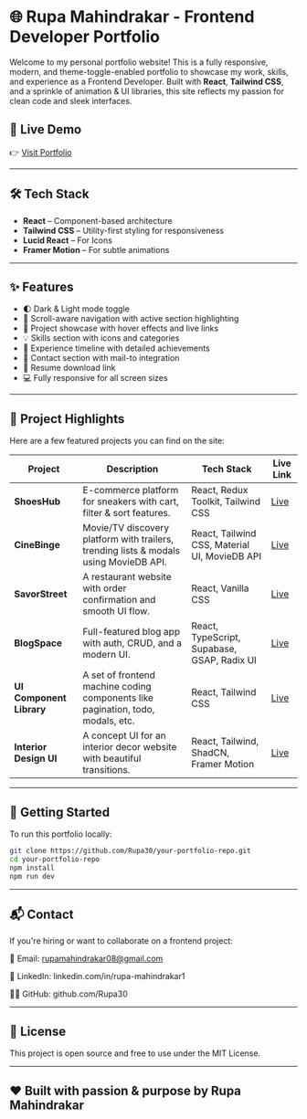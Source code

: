 # 🌐 Rupa Mahindrakar - Frontend Developer Portfolio

Welcome to my personal portfolio website! This is a fully responsive, modern, and theme-toggle-enabled portfolio to showcase my work, skills, and experience as a Frontend Developer. Built with **React**, **Tailwind CSS**, and a sprinkle of animation & UI libraries, this site reflects my passion for clean code and sleek interfaces.

## 🚀 Live Demo
👉 [Visit Portfolio](https://personal-portfolio-rupa30s-projects.vercel.app/) 

---

## 🛠 Tech Stack

- **React** – Component-based architecture
- **Tailwind CSS** – Utility-first styling for responsiveness
- **Lucid React** – For Icons
- **Framer Motion** – For subtle animations

---

## ✨ Features

- 🌓 Dark & Light mode toggle
- 🎯 Scroll-aware navigation with active section highlighting
- 📂 Project showcase with hover effects and live links
- 💡 Skills section with icons and categories
- 💼 Experience timeline with detailed achievements
- 📧 Contact section with mail-to integration
- 📄 Resume download link
- 💻 Fully responsive for all screen sizes

---

## 📁 Project Highlights

Here are a few featured projects you can find on the site:

| Project       | Description                                                                                  | Tech Stack                                      | Live Link |
|---------------|----------------------------------------------------------------------------------------------|--------------------------------------------------|-----------|
| **ShoesHub**  | E-commerce platform for sneakers with cart, filter & sort features.                          | React, Redux Toolkit, Tailwind CSS               | [Live](https://shoes-hub-rose.vercel.app/) |
| **CineBinge** | Movie/TV discovery platform with trailers, trending lists & modals using MovieDB API.        | React, Tailwind CSS, Material UI, MovieDB API    | [Live](https://cine-binge-six.vercel.app/) |
| **SavorStreet** | A restaurant website with order confirmation and smooth UI flow.                          | React, Vanilla CSS                               | [Live](https://savor-street-seven.vercel.app/) |
| **BlogSpace** | Full-featured blog app with auth, CRUD, and a modern UI.                                      | React, TypeScript, Supabase, GSAP, Radix UI      | [Live](https://blogspacedotcom.vercel.app/) |
| **UI Component Library** | A set of frontend machine coding components like pagination, todo, modals, etc. | React, Tailwind CSS                              | [Live](https://ui-component-library-ten.vercel.app/) |
| **Interior Design UI** | A concept UI for an interior decor website with beautiful transitions.              | React, Tailwind, ShadCN, Framer Motion           | [Live](https://interior-page-ui.vercel.app/) |

---

## 📌 Getting Started

To run this portfolio locally:

```bash
git clone https://github.com/Rupa30/your-portfolio-repo.git
cd your-portfolio-repo
npm install
npm run dev
```

---

## 📬 Contact

If you're hiring or want to collaborate on a frontend project:

📧 Email: rupamahindrakar08@gmail.com

💼 LinkedIn: linkedin.com/in/rupa-mahindrakar1

🧑‍💻 GitHub: github.com/Rupa30

---

## 📄 License

This project is open source and free to use under the MIT License.

---

## ❤️ Built with passion & purpose by Rupa Mahindrakar